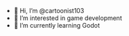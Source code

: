 - 👋 Hi, I’m @cartoonist103
- 👀 I’m interested in game development
- 🌱 I’m currently learning Godot

<!---
cartoonist103/cartoonist103 is a ✨ special ✨ repository because its `README.md` (this file) appears on your GitHub profile.
You can click the Preview link to take a look at your changes.
--->
